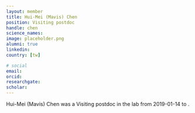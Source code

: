 ```yaml
---
layout: member
title: Hui-Mei (Mavis) Chen
position: Visiting postdoc
handle: chen
science_names:
image: placeholder.png
alumni: true
linkedin:
country: [tw]

# social
email:
orcid:
researchgate:
scholar:
---
```


Hui-Mei (Mavis) Chen was a Visiting postdoc in the lab from 2019-01-14 to .